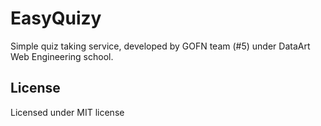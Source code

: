 # EasyQuizy
Simple quiz taking service, developed by GOFN team (#5) under DataArt Web Engineering school.

## License
Licensed under MIT license
